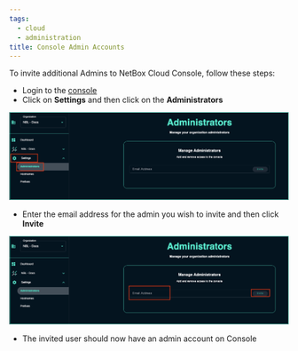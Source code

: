 ```yaml
---
tags:
  - cloud
  - administration
title: Console Admin Accounts
---
```


To invite additional Admins to NetBox Cloud Console, follow these steps: 

- Login to the [console](https://console.netboxlabs.com/)
- Click on **Settings** and then click on the **Administrators**

 ![upgrade options](..//images/console/console-settings-admin.png)

- Enter the email address for the admin you wish to invite and then click **Invite**

 ![upgrade options](..//images/console/console-email-invite.png)

- The invited user should now have an admin account on Console

